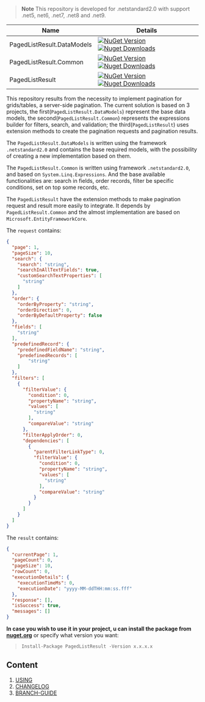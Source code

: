 > **Note** This repository is developed for .netstandard2.0 with support .net5, net6, .net7, .net8 and .net9.

| Name     | Details |
|----------|----------|
| PagedListResult.DataModels | [![NuGet Version](https://img.shields.io/nuget/v/PagedListResult.DataModels.svg?style=flat&logo=nuget)](https://www.nuget.org/packages/PagedListResult.DataModels/) [![Nuget Downloads](https://img.shields.io/nuget/dt/PagedListResult.DataModels.svg?style=flat&logo=nuget)](https://www.nuget.org/packages/PagedListResult.DataModels)|
| PagedListResult.Common | [![NuGet Version](https://img.shields.io/nuget/v/PagedListResult.Common.svg?style=flat&logo=nuget)](https://www.nuget.org/packages/PagedListResult.Common/) [![Nuget Downloads](https://img.shields.io/nuget/dt/PagedListResult.Common.svg?style=flat&logo=nuget)](https://www.nuget.org/packages/PagedListResult.Common)|
| PagedListResult | [![NuGet Version](https://img.shields.io/nuget/v/PagedListResult.svg?style=flat&logo=nuget)](https://www.nuget.org/packages/PagedListResult/) [![Nuget Downloads](https://img.shields.io/nuget/dt/PagedListResult.svg?style=flat&logo=nuget)](https://www.nuget.org/packages/PagedListResult) |


This repository results from the necessity to implement pagination for grids/tables, a server-side pagination. The current solution is based on 3 projects, the first(`PagedListResult.DataModels`) represent the base data models, the second(`PagedListResult.Common`) represents the expressions builder for filters, search, and validation; the third(`PagedListResult`) uses extension methods to create the pagination requests and pagination results.

The `PagedListResult.DataModels` is written using the framework `.netstandard2.0` and contains the base required models, with the possibility of creating a new implementation based on them.

The `PagedListResult.Common` is written using framework `.netstandard2.0`, and based on `System.Linq.Expressions`. And the base available functionalities are:
search in fields, order records, filter be specific conditions, set on top some records, etc.

The `PagedListResult` have the extension methods to make pagination request and result more easily to integrate. It depends by `PagedListResult.Common` and the almost implementation are based on `Microsoft.EntityFrameworkCore`.

The `request` contains:
```json
{
  "page": 1,
  "pageSize": 10,
  "search": {
    "search": "string",
    "searchInAllTextFields": true,
    "customSearchTextProperties": [
      "string"
    ]
  },
  "order": {
    "orderByProperty": "string",
    "orderDirection": 0,
    "orderByDefaultProperty": false
  },
  "fields": [
    "string"
  ],
  "predefinedRecord": {
    "predefinedFieldName": "string",
    "predefinedRecords": [
        "string"
    ]
  },
  "filters": [
    {
      "filterValue": {
        "condition": 0,
        "propertyName": "string",
        "values": [
          "string"
        ],
        "compareValue": "string"
      },
      "filterApplyOrder": 0,
      "dependencies": [
        {
          "parentFilterLinkType": 0,
          "filterValue": {
            "condition": 0,
            "propertyName": "string",
            "values": [
              "string"
            ],
            "compareValue": "string"
          }
        }
      ]
    }
  ]
}
```


The `result` contains:
```json
{
  "currentPage": 1,
  "pageCount": 0,
  "pageSize": 10,
  "rowCount": 0,
  "executionDetails": {
    "executionTimeMs": 0,
    "executionDate": "yyyy-MM-ddTHH:mm:ss.fff"
  },
  "response": [],
  "isSuccess": true,
  "messages": []
}
```



**In case you wish to use it in your project, u can install the package from <a href="https://www.nuget.org/packages/PagedListResult" target="_blank">nuget.org</a>** or specify what version you want:


> `Install-Package PagedListResult -Version x.x.x.x`

## Content
1. [USING](docs/usage.md)
1. [CHANGELOG](docs/CHANGELOG.md)
1. [BRANCH-GUIDE](docs/branch-guide.md)